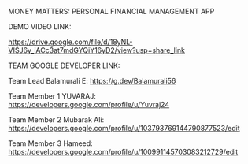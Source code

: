 MONEY MATTERS: PERSONAL FINANCIAL MANAGEMENT APP

DEMO VIDEO LINK:

https://drive.google.com/file/d/18yNL-VISJ6y_iACc3at7mdGYQiY16yD2/view?usp=share_link

TEAM GOOGLE DEVELOPER LINK:

Team Lead Balamurali E:
https://g.dev/Balamurali56

Team Member 1 YUVARAJ:
https://developers.google.com/profile/u/Yuvraj24

Team Member 2 Mubarak Ali:
https://developers.google.com/profile/u/103793769144790877523/edit

Team Member 3 Hameed:
https://developers.google.com/profile/u/100991145703083212729/edit
